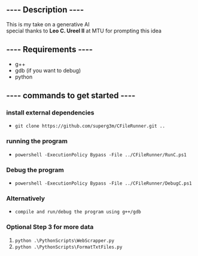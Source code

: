 ## ---- Description ----

This is my take on a generative AI  
special thanks to **Leo C. Ureel II** at MTU for prompting this idea

## ---- Requirements ----

- g++
- gdb (if you want to debug)
- python

## ---- commands to get started ----

### install external dependencies

- `git clone https://github.com/superg3m/CFileRunner.git ..`

### running the program

- `powershell -ExecutionPolicy Bypass -File ../CFileRunner/RunC.ps1`

### Debug the program

- `powershell -ExecutionPolicy Bypass -File ../CFileRunner/DebugC.ps1`

### Alternatively

- `compile and run/debug the program using g++/gdb`

### Optional Step 3 for more data

1. `python .\PythonScripts\WebScrapper.py`
2. `python .\PythonScripts\FormatTxtFiles.py`
